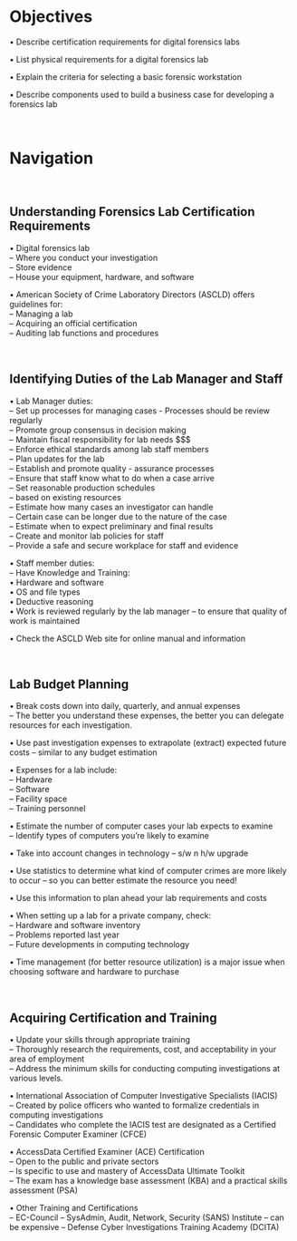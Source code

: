 # Objectives  

• Describe certification requirements for digital forensics labs  

• List physical requirements for a digital forensics lab  

• Explain the criteria for selecting a basic forensic workstation  

• Describe components used to build a business case for developing a forensics lab  

<br>

# Navigation  

<br>

## Understanding Forensics Lab Certification Requirements  

• Digital forensics lab  
– Where you conduct your investigation  
– Store evidence  
– House your equipment, hardware, and software  

• American Society of Crime Laboratory Directors (ASCLD) offers guidelines for:  
– Managing a lab  
– Acquiring an official certification  
– Auditing lab functions and procedures  

<br>

## Identifying Duties of the Lab Manager and Staff  

• Lab Manager duties:  
– Set up processes for managing cases - Processes should be review regularly  
– Promote group consensus in decision making  
– Maintain fiscal responsibility for lab needs \$\$\$  
– Enforce ethical standards among lab staff members  
– Plan updates for the lab  
– Establish and promote quality - assurance processes  
– Ensure that staff know what to do when a case arrive  
– Set reasonable production schedules  
– based on existing resources  
– Estimate how many cases an investigator can handle  
– Certain case can be longer due to the nature of the case  
– Estimate when to expect preliminary and final results  
– Create and monitor lab policies for staff  
– Provide a safe and secure workplace for staff and evidence  

• Staff member duties:  
– Have Knowledge and Training:  
• Hardware and software  
• OS and file types  
• Deductive reasoning  
• Work is reviewed regularly by the lab manager – to ensure that quality of work is maintained  

• Check the ASCLD Web site for online manual and information  

<br>

## Lab Budget Planning  

• Break costs down into daily, quarterly, and annual expenses  
– The better you understand these expenses, the better you can delegate resources for each investigation.  

• Use past investigation expenses to extrapolate (extract) expected future costs – similar to any budget estimation  

• Expenses for a lab include:  
– Hardware  
– Software  
– Facility space  
– Training personnel  

• Estimate the number of computer cases your lab expects to examine  
– Identify types of computers you’re likely to examine  

• Take into account changes in technology – s/w n h/w upgrade  

• Use statistics to determine what kind of computer crimes are more likely to occur – so you can better estimate the resource you need!  

• Use this information to plan ahead your lab requirements and costs  

• When setting up a lab for a private company, check:  
– Hardware and software inventory  
– Problems reported last year  
– Future developments in computing technology  

• Time management (for better resource utilization) is a major issue when choosing software and hardware to purchase  

<br>

## Acquiring Certification and Training  

• Update your skills through appropriate training  
– Thoroughly research the requirements, cost, and acceptability in your area of employment  
– Address the minimum skills for conducting computing investigations at various levels.  

• International Association of Computer Investigative Specialists (IACIS)  
– Created by police officers who wanted to formalize credentials in computing investigations  
– Candidates who complete the IACIS test are designated as a Certified Forensic Computer Examiner (CFCE)  

• AccessData Certified Examiner (ACE) Certification  
– Open to the public and private sectors  
– Is specific to use and mastery of AccessData Ultimate Toolkit  
– The exam has a knowledge base assessment (KBA) and a practical skills assessment (PSA)  

• Other Training and Certifications  
– EC-Council – SysAdmin, Audit, Network, Security (SANS) Institute – can be expensive – Defense Cyber Investigations Training Academy (DCITA)